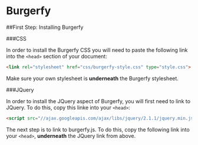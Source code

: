 Burgerfy
========


##First Step: Installing Burgerfy


###CSS


In order to install the Burgerfy CSS you will need to paste the following link into the `<head>` section of your document:

```HTML
<link rel="stylesheet" href="css/burgerfy-style.css" type="style.css">
```

Make sure your own stylesheet is **underneath** the Burgerfy stylesheet.

###JQuery

In order to install the JQuery aspect of Burgerfy, you will first need to link to JQuery. To do this, copy this linke into your `<head>`:

```HTML 
<script src="//ajax.googleapis.com/ajax/libs/jquery/2.1.1/jquery.min.js"></script>
```

The next step is to link to burgerfy.js. To do this, copy the following link into your `<head>`, **underneath** the JQuery link from above.
